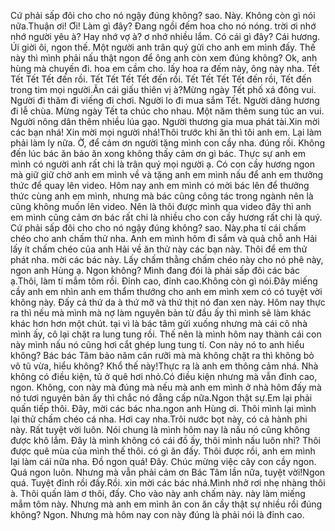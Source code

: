 Cứ phải sấp đôi cho cho nó ngậy đúng không? sao. Này. Không còn gì nói nữa.Thuận ơi! Ơi! Làm gì đây? Đang ngồi đếm hoa cho nó nóng. trời ơi nhớ nhớ người yêu à? Hay nhớ vợ à? ơ nhớ nhiều lắm. Có cái gì đây? Cái hương. Úi giời ôi, ngon thế. Một người anh trân quý gửi cho anh em mình đấy. Thế này thì mình phải nấu thật ngon để ông anh còn xem đúng không? Ok, anh hùng mà chuyến đi. hoa em cầm cho. lấy hoa ra đếm này, ông này nha. Tết Tết Tết Tết đến rồi. Tết Tết Tết Tết đến rồi. Tết Tết Tết Tết đến rồi, Tết đến trong tim mọi người.Ăn cái giấu thiên vị à?Mừng ngày Tết phố xá đông vui. Người đi thăm đi viếng đi chơi. Người lo đi mua sắm Tết. Người dâng hương đi lễ chùa. Mừng ngày Tết ta chúc cho nhau. Một năm thêm sung túc an vui. Người nông dân thêm nhiều lúa gạo. Người thương gia mua phát tài.Xin mời các bạn nhá! Xin mời mọi người nhá!Thôi trước khi ăn thì tôi anh em. Lại làm phải làm ly nữa. Ờ, để cảm ơn người tặng mình con cầy nha. đúng rồi. Không đến lúc bác ăn bảo ăn xong không thấy cảm ơn gì bác. Thực sự anh em mình có người anh rất chi là trân quý mọi người ạ. Có con cầy hương ngon mà giữ giữ chờ anh em mình về và tặng anh em mình nấu để anh em thưởng thức để quay lên video. Hôm nay anh em mình có mời bác lên để thưởng thức cùng anh em mình, nhưng mà bác cũng công tác trong ngành nên là cũng không muốn lên video. Nên là thôi được mình qua video đây thì anh em mình cũng cảm ơn bác rất chi là nhiều cho con cầy hương rất chi là quý. Cứ phải sấp đôi cho cho nó ngậy đúng không? sao. Này.pha tí cái chấm chéo cho anh chấm thử nha. Anh em mình hôm đi sắm và quả chỗ anh Hải lấy ít chấm chéo của anh Hải về ăn thử này các bạn này. Thôi để em thử phát nha. mời các bác này. Lấy chấm thằng chấm chéo này cho nó phê này, ngon anh Hùng ạ. Ngon không? Mình đang đói là phải sấp đôi các bác ạ.Thôi, làm tí mắm tôm rồi. Đỉnh cao, đỉnh cao.Không còn gì nói.Đây miếng cầy anh em nhìn anh em thẩm thướng cho anh em mình xem có có tuyệt vời không này. Đấy cả thứ da à thứ mỡ và thứ thịt nó đan xen này. Hôm nay thực ra thì nếu mà mình mà nợ làm nguyên bản từ đầu ấy thì mình sẽ làm khác khác hơn hơn một chút. tại vì là bác tâm gửi xuống nhưng mà cái cô nhà mình ấy, cô lại chặt ra lung tung rồi. Thế nên là mình hôm nay thành cái con này mình nấu nó cũng hơi cắt ghép lung tung tí. Con này nó to anh hiểu không? Bác bác Tâm bảo năm cân rưỡi mà mà không chặt ra thì không bỏ vô tũ vừa, hiểu không? Khổ thế này!Thực ra là anh em thông cảm nhá. Nhà không có điều kiện, tủ ở quê hơi nhỏ.Có điều kiện nhưng mà vẫn đỉnh cao, ngon. Không, con này mà đúng mà nếu mà anh em mình ở nhà hôm đấy mà nó tươi nguyên bản ấy thì chắc nó đẳng cấp nữa.Ngon thật sự.Em lại phải quấn tiếp thôi. Đây, mời các bác nha.ngon anh Hùng ơi. Thôi mình lại mình lại thử chấm chéo cá nha. Hơi cay nha.Trôi nước bọt này, có cả hành phi này. Rất tuyệt vời luôn. Nói chung là mình hôm nay là nấu nó cũng không được khô lắm. Đây là mình không có cái đồ ấy, thôi mình nấu luôn nhỉ? Thôi được quê mùa của mình thế thôi. có gì ăn đấy. Thôi được rồi, anh em mình lại làm cái nữa nha. Đồ ngon quá! Đây. Chúc mừng việc cây con cầy ngon. Quá ngon luôn. Nhưng mà vẫn phải cảm ơn Bác Tâm lần nữa, tuyệt vời!Ngon quá. Tuyệt đỉnh rồi đấy.Rồi. xin mời các bác nhá.Mình nhở rơi nhẹ nhàng thôi à. Thôi quấn làm ơ thôi, đấy. Cho vào này anh chấm này. này làm miếng mắm tôm này. Nhưng mà anh em mình ăn con ăn cầy thật sự nhiều rồi đúng không? Ngon. Nhưng mà hôm nay con này đúng là phải nói là đỉnh cao.